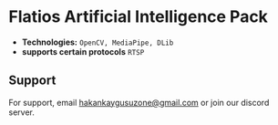 # Flatios Artificial Intelligence Pack

- **Technologies:** ```OpenCV, MediaPipe, DLib```
- **supports certain protocols** ```RTSP```

## Support
For support, email hakankaygusuzone@gmail.com or join our discord server.
  
